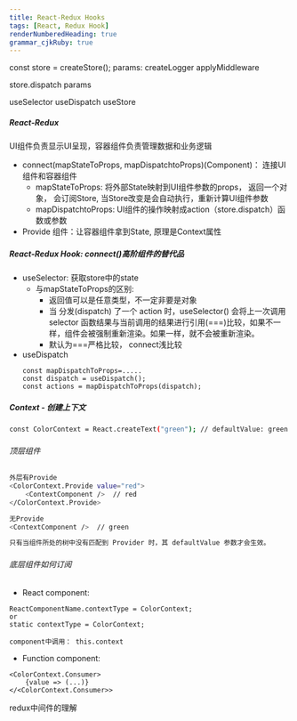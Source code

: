 ```yaml
---
title: React-Redux Hooks 
tags: [React, Redux Hook]
renderNumberedHeading: true
grammar_cjkRuby: true
---
```


const store = createStore(); params: 
createLogger
applyMiddleware

store.dispatch  params


useSelector
useDispatch
useStore

##### React-Redux
UI组件负责显示UI呈现，容器组件负责管理数据和业务逻辑
 - connect(mapStateToProps, mapDispatchtoProps)(Component)： 连接UI组件和容器组件
	 - mapStateToProps: 将外部State映射到UI组件参数的props， 返回一个对象， 会订阅Store, 当Store改变是会自动执行，重新计算UI组件参数
	 - mapDispatchtoProps: UI组件的操作映射成action（store.dispatch）函数或参数
 - Provide 组件：让容器组件拿到State, 原理是Context属性

##### React-Redux Hook: connect()高阶组件的替代品

 - useSelector: 获取store中的state
	 - 与mapStateToProps的区别: 
		 - 返回值可以是任意类型，不一定非要是对象
		 - 当 分发(dispatch) 了一个 action 时，useSelector() 会将上一次调用 selector 函数结果与当前调用的结果进行引用(===)比较，如果不一样，组件会被强制重新渲染。如果一样，就不会被重新渲染。
		 - 默认为===严格比较， connect浅比较
 - useDispatch
   ```
   const mapDispatchToProps=.....
   const dispatch = useDispatch();
   const actions = mapDispatchToProps(dispatch);
   ```

##### Context - 创建上下文
```bash
const ColorContext = React.createText("green"); // defaultValue: green
```
###### 顶层组件
```bash
外层有Provide
<ColorContext.Provide value="red">
	<ContextComponent />  // red
</ColorContext.Provide>

无Provide
<ContextComponent />  // green

只有当组件所处的树中没有匹配到 Provider 时，其 defaultValue 参数才会生效。
```

###### 底层组件如何订阅

 - React component:

```
ReactComponentName.contextType = ColorContext;
or
static contextType = ColorContext;

component中调用： this.context
```

 - Function component:

```
<ColorContext.Consumer>
	{value => (...)}
</<ColorContext.Consumer>>
```

redux中间件的理解


